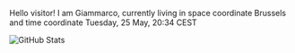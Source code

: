 Hello visitor! I am Giammarco, currently living in space coordinate Brussels and time coordinate Tuesday, 25 May, 20:34 CEST

![GitHub Stats](https://github-readme-stats.vercel.app/api?username=grcasanova)
